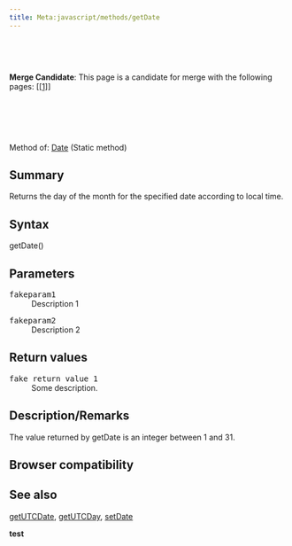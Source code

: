 ```yaml
---
title: Meta:javascript/methods/getDate
---
```

<p><br />
</p><p><br />
</p>
<div class="editors-only">
<p><b>Merge Candidate</b>:  This page is a candidate for merge with the following pages: [<a rel="nofollow" class="external autonumber" href="http://docs.webplatform.org/wiki/javascript/methods/getData">[1]</a>] 
</p>
</div>
<p><br />
</p><p><br />
</p><p><br />
Method of: <a href="/w/index.php?title=javascript/objects/Date&amp;action=edit&amp;redlink=1" class="new" title="javascript/objects/Date (page does not exist)">Date</a> (Static method)
</p>
<h2><span class="mw-headline" id="Summary">Summary</span></h2>
<p>Returns the day of the month for the specified date according to local time.
</p>
<h2><span class="mw-headline" id="Syntax">Syntax</span></h2>
<p>getDate()
</p>
<h2><span class="mw-headline" id="Parameters">Parameters</span></h2>
<dl><dt><tt>fakeparam1</tt></dt>
<dd> Description 1</dd></dl>
<dl><dt><tt>fakeparam2</tt></dt>
<dd> Description 2</dd></dl>
<h2><span class="mw-headline" id="Return_values">Return values</span></h2>
<dl><dt><tt>fake return value 1</tt></dt>
<dd> Some description.</dd></dl>
<h2><span class="mw-headline" id="Description.2FRemarks">Description/Remarks</span></h2>
<p>The value returned by getDate is an integer between 1 and 31.
</p>
<h2><span class="mw-headline" id="Browser_compatibility">Browser compatibility</span></h2>
<h2><span class="mw-headline" id="See_also">See also</span></h2>
<p><a href="/w/index.php?title=javascript/methods/getUTCDate&amp;action=edit&amp;redlink=1" class="new" title="javascript/methods/getUTCDate (page does not exist)">getUTCDate</a>, <a href="/w/index.php?title=javascript/methods/getUTCDay&amp;action=edit&amp;redlink=1" class="new" title="javascript/methods/getUTCDay (page does not exist)">getUTCDay</a>, <a href="/w/index.php?title=javascript/methods/setDate&amp;action=edit&amp;redlink=1" class="new" title="javascript/methods/setDate (page does not exist)">setDate</a>
</p><p><b>test</b>
</p>
<!-- Saved in parser cache with key wpwiki:pcache:idhash:121-0!*!0!!*!*!*!esi=1 and timestamp 20150731181356 and revision id 45442
 -->
